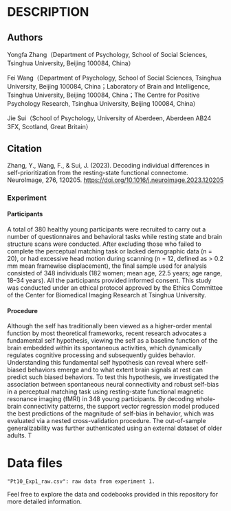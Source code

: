 # DESCRIPTION

## Authors

Yongfa Zhang（Department of Psychology, School of Social Sciences, Tsinghua University, Beijing 100084, China）

Fei Wang（Department of Psychology, School of Social Sciences, Tsinghua University, Beijing 100084, China；Laboratory of Brain and Intelligence, Tsinghua University, Beijing 100084, China；The Centre for Positive Psychology Research, Tsinghua University, Beijing 100084, China）

Jie Sui（School of Psychology, University of Aberdeen, Aberdeen AB24 3FX, Scotland, Great Britain）

## Citation
Zhang, Y., Wang, F., & Sui, J. (2023). Decoding individual differences in self-prioritization from the resting-state functional connectome. NeuroImage, 276, 120205. https://doi.org/10.1016/j.neuroimage.2023.120205

### Experiment 

#### Participants
A total of 380 healthy young participants were recruited to carry out a number of questionnaires and behavioral tasks while resting state and brain structure scans were conducted. After excluding those who failed to complete the perceptual matching task or lacked demographic data (n = 20), or had excessive head motion during scanning (n = 12, defined as > 0.2 mm mean framewise displacement), the final sample used for analysis consisted of 348 individuals (182 women; mean age, 22.5 years; age range, 18–34 years). All the participants provided informed consent. This study was conducted under an ethical protocol approved by the Ethics Committee of the Center for Biomedical Imaging Research at Tsinghua University.

#### Procedure
Although the self has traditionally been viewed as a higher-order mental function by most theoretical frameworks, recent research advocates a fundamental self hypothesis, viewing the self as a baseline function of the brain embedded within its spontaneous activities, which dynamically regulates cognitive processing and subsequently guides behavior. Understanding this fundamental self hypothesis can reveal where self-biased behaviors emerge and to what extent brain signals at rest can predict such biased behaviors. To test this hypothesis, we investigated the association between spontaneous neural connectivity and robust self-bias in a perceptual matching task using resting-state functional magnetic resonance imaging (fMRI) in 348 young participants. By decoding whole-brain connectivity patterns, the support vector regression model produced the best predictions of the magnitude of self-bias in behavior, which was evaluated via a nested cross-validation procedure. The out-of-sample generalizability was further authenticated using an external dataset of older adults. T

# Data files

```
"Pt10_Exp1_raw.csv": raw data from experiment 1.
```

Feel free to explore the data and codebooks provided in this repository for more detailed information.
